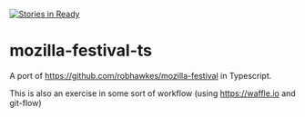 [![Stories in Ready](https://badge.waffle.io/binarymage/mozilla-festival-ts.svg?label=ready&title=Ready)](http://waffle.io/binarymage/mozilla-festival-ts)

# mozilla-festival-ts
A port of https://github.com/robhawkes/mozilla-festival in Typescript.

This is also an exercise in some sort of workflow (using https://waffle.io and git-flow)
